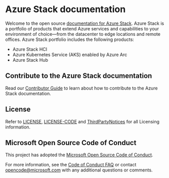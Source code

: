 # Azure Stack documentation

Welcome to the open source [documentation for Azure Stack](https://learn.microsoft.com/azure-stack). Azure Stack is a portfolio of products that extend Azure services and capabilities to your environment of choice—from the datacenter to edge locations and remote offices. Azure Stack portfolio includes the following products:

- Azure Stack HCI
- Azure Kubernetes Service (AKS) enabled by Azure Arc
- Azure Stack Hub

## Contribute to the Azure Stack documentation

Read our [Contributor Guide](https://learn.microsoft.com/contribute/content/) to learn about how to contribute to the Azure Stack documentation.

## License

Refer to [LICENSE](LICENSE), [LICENSE-CODE](LICENSE-CODE) and [ThirdPartyNotices](ThirdPartyNotices.md) for all Licensing information.

## Microsoft Open Source Code of Conduct

This project has adopted the [Microsoft Open Source Code of Conduct](https://opensource.microsoft.com/codeofconduct/).

For more information, see the [Code of Conduct FAQ](https://opensource.microsoft.com/codeofconduct/faq/) or contact [opencode@microsoft.com](mailto:opencode@microsoft.com) with any additional questions or comments.
